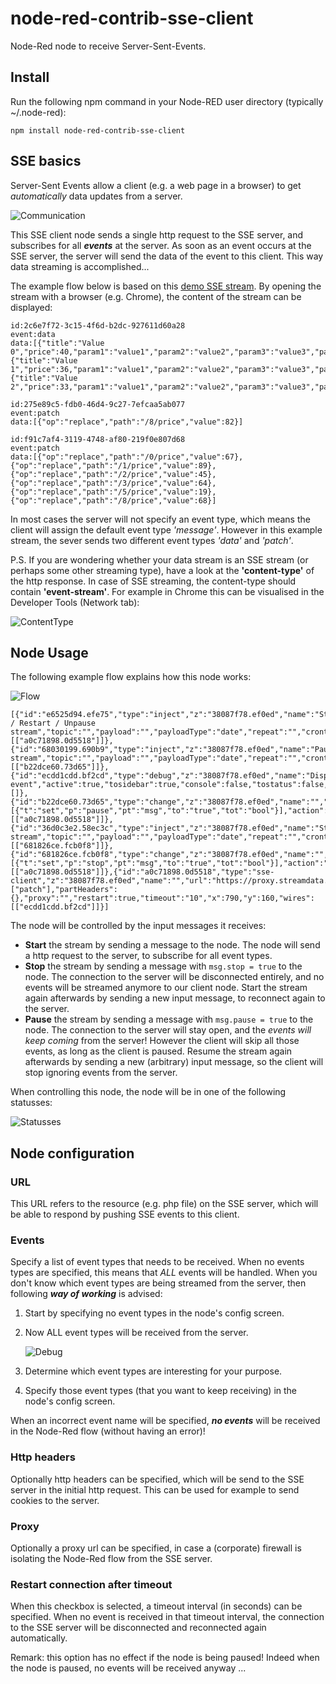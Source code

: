 # node-red-contrib-sse-client
Node-Red node to receive Server-Sent-Events.

## Install
Run the following npm command in your Node-RED user directory (typically ~/.node-red):
```
npm install node-red-contrib-sse-client
```

## SSE basics
Server-Sent Events allow a client (e.g. a web page in a browser) to get *automatically* data updates from a server.

![Communication](https://raw.githubusercontent.com/bartbutenaers/node-red-contrib-sse-client/master/images/sse_communication.png)

This SSE client node sends a single http request to the SSE server, and subscribes for all ***events*** at the server.  As soon as an event occurs at the SSE server, the server will send the data of the event to this client.  This way data streaming is accomplished...

The example flow below is based on this [demo SSE stream](https://proxy.streamdata.io/http://stockmarket.streamdata.io/prices/).  By opening the stream with a browser (e.g. Chrome), the content of the stream can be displayed:

```
id:2c6e7f72-3c15-4f6d-b2dc-927611d60a28
event:data
data:[{"title":"Value 0","price":40,"param1":"value1","param2":"value2","param3":"value3","param4":"value4","param5":"value5","param6":"value6","param7":"value7","param8":"value8"},{"title":"Value 1","price":36,"param1":"value1","param2":"value2","param3":"value3","param4":"value4","param5":"value5","param6":"value6","param7":"value7","param8":"value8"},{"title":"Value 2","price":33,"param1":"value1","param2":"value2","param3":"value3","param4":"value4","param5":"value5","param6":"value6","param7":"value7","param8":"value8"}]

id:275e89c5-fdb0-46d4-9c27-7efcaa5ab077
event:patch
data:[{"op":"replace","path":"/8/price","value":82}]

id:f91c7af4-3119-4748-af80-219f0e807d68
event:patch
data:[{"op":"replace","path":"/0/price","value":67},{"op":"replace","path":"/1/price","value":89},{"op":"replace","path":"/2/price","value":45},{"op":"replace","path":"/3/price","value":64},{"op":"replace","path":"/5/price","value":19},{"op":"replace","path":"/8/price","value":68}]
```

In most cases the server will not specify an event type, which means the client will assign the default event type *'message'*.  However in this example stream, the sever sends two different event types *'data'* and *'patch'*. 

P.S. If you are wondering whether your data stream is an SSE stream (or perhaps some other streaming type), have a look at the **'content-type'** of the http response.  In case of SSE streaming, the content-type should contain **'event-stream'**.  For example in Chrome this can be visualised in the Developer Tools (Network tab):

![ContentType](https://raw.githubusercontent.com/bartbutenaers/node-red-contrib-sse-client/master/images/sse_contenttype.png)

## Node Usage
The following example flow explains how this node works:

![Flow](https://raw.githubusercontent.com/bartbutenaers/node-red-contrib-sse-client/master/images/sse_flow.png)

```
[{"id":"e6525d94.efe75","type":"inject","z":"38087f78.ef0ed","name":"Start / Restart / Unpause stream","topic":"","payload":"","payloadType":"date","repeat":"","crontab":"","once":false,"onceDelay":0.1,"x":410,"y":160,"wires":[["a0c71898.0d5518"]]},{"id":"68030199.690b9","type":"inject","z":"38087f78.ef0ed","name":"Pause stream","topic":"","payload":"","payloadType":"date","repeat":"","crontab":"","once":false,"onceDelay":0.1,"x":350,"y":240,"wires":[["b22dce60.73d65"]]},{"id":"ecdd1cdd.bf2cd","type":"debug","z":"38087f78.ef0ed","name":"Display event","active":true,"tosidebar":true,"console":false,"tostatus":false,"complete":"true","x":980,"y":160,"wires":[]},{"id":"b22dce60.73d65","type":"change","z":"38087f78.ef0ed","name":"","rules":[{"t":"set","p":"pause","pt":"msg","to":"true","tot":"bool"}],"action":"","property":"","from":"","to":"","reg":false,"x":580,"y":240,"wires":[["a0c71898.0d5518"]]},{"id":"36d0c3e2.58ec3c","type":"inject","z":"38087f78.ef0ed","name":"Stop stream","topic":"","payload":"","payloadType":"date","repeat":"","crontab":"","once":false,"onceDelay":0.1,"x":350,"y":200,"wires":[["681826ce.fcb0f8"]]},{"id":"681826ce.fcb0f8","type":"change","z":"38087f78.ef0ed","name":"","rules":[{"t":"set","p":"stop","pt":"msg","to":"true","tot":"bool"}],"action":"","property":"","from":"","to":"","reg":false,"x":590,"y":200,"wires":[["a0c71898.0d5518"]]},{"id":"a0c71898.0d5518","type":"sse-client","z":"38087f78.ef0ed","name":"","url":"https://proxy.streamdata.io/http://stockmarket.streamdata.io/prices/","events":["patch"],"partHeaders":{},"proxy":"","restart":true,"timeout":"10","x":790,"y":160,"wires":[["ecdd1cdd.bf2cd"]]}]

```

The node will be controlled by the input messages it receives:
+ **Start** the stream by sending a message to the node.  The node will send a http request to the server, to subscribe for all event types.
+ **Stop** the stream by sending a message with `msg.stop = true` to the node.  The connection to the server will be disconnected entirely, and no events will be streamed anymore to our client node.  Start the stream again afterwards by sending a new input message, to reconnect again to the server.
+ **Pause** the stream by sending a message with `msg.pause = true` to the node.  The connection to the server will stay open, and the *events will keep coming* from the server!  However the client will skip all those events, as long as the client is paused.  Resume the stream again afterwards by sending a new (arbitrary) input message, so the client will stop ignoring events from the server.

When controlling this node, the node will be in one of the following statusses:

![Statusses](https://raw.githubusercontent.com/bartbutenaers/node-red-contrib-sse-client/master/images/sse_statusses.png)

## Node configuration

### URL
This URL refers to the resource (e.g. php file) on the SSE server, which will be able to respond by pushing SSE events to this client.

### Events
Specify a list of event types that needs to be received.  When no events types are specified, this means that *ALL* events will be handled.  When you don't know which event types are being streamed from the server, then following ***way of working*** is advised:
1. Start by specifying no event types in the node's config screen.
2. Now ALL event types will be received from the server.

    ![Debug](https://raw.githubusercontent.com/bartbutenaers/node-red-contrib-sse-client/master/images/sse_debug.png)

3. Determine which event types are interesting for your purpose.
4. Specify those event types (that you want to keep receiving) in the node's config screen.

When an incorrect event name will be specified, ***no events*** will be received in the Node-Red flow (without having an error)!

### Http headers
Optionally http headers can be specified, which will be send to the SSE server in the initial http request.  This can be used for example to send cookies to the server.

### Proxy
Optionally a proxy url can be specified, in case a (corporate) firewall is isolating the Node-Red flow from the SSE server.

### Restart connection after timeout
When this checkbox is selected, a timeout interval (in seconds) can be specified.  When no event is received in that timeout interval, the connection to the SSE server will be disconnected and reconnected again automatically.  

Remark: this option has no effect if the node is being paused! Indeed when the node is paused, no events will be received anyway ...

